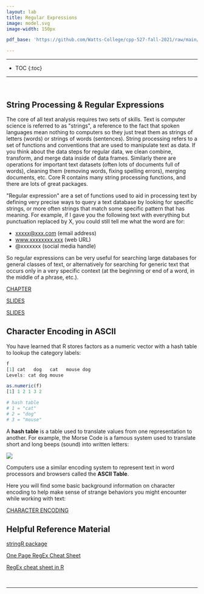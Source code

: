 ```yaml
---
layout: lab
title: Regular Expressions  
image: model.svg
image-width: 150px

pdf_base: 'https://github.com/Watts-College/cpp-527-fall-2021/raw/main/'  

---
```


<div class = "uk-container uk-container-small">

-----------------------

* TOC
{:toc}

-----------------------

<br>
  
## String Processing & Regular Expressions

The core of all text analysis requires two sets of skills. Text is computer science is referred to as "strings", a reference to the fact that spoken languages mean nothing to computers so they just treat them as strings of letters (words) or strings of words (sentences). String processing refers to a set of functions and conventions that are used to manipulate text as data. If you think about the data steps for regular data, we clean combine, transform, and merge data inside of data frames. Similarly there are operations for important text datasets (often lots of documents full of words), cleaning them (removing words, fixing spelling errors), merging documents, etc. Core R contains many string processing functions, and there are lots of great packages. 

"Regular expression" are a set of functions used to aid in processing text by defining very precise ways to query a text database by looking for specific strings, or more often strings that match some specific pattern that has meaning. For example, if I gave you the following text with everything but punctuation replaced by X, you could still tell me what the word are for: 

* xxxxx@xxx.com   (email address) 
* www.xxxxxxxx.xxx   (web URL)
* @xxxxxxx  (social media handle) 

So regular expressions can be very useful for searching large databases for general classes of text, or alternatively for searching for generic text that occurs only in a very specific context (at the beginning or end of a word, in the middle of a phrase, etc.). 

<a class="uk-button uk-button-default" href="../string-processing.html">CHAPTER</a>

<a class="uk-button uk-button-default" href="https://github.com/DS4PS/cpp-527-spr-2020/raw/master/lectures/string-processing-slides.pdf">SLIDES</a>

<a class="uk-button uk-button-default" href="../lectures/string-processing-slides.pdf">SLIDES</a>


## Character Encoding in ASCII  

You have learned that R stores factors as a numeric vector with a hash table to lookup the category labels: 
  
```r
f
[1] cat   dog   cat   mouse dog  
Levels: cat dog mouse

as.numeric(f)
[1] 1 2 1 3 2

# hash table 
# 1 = "cat"
# 2 = "dog"
# 3 = "mouse"
```  
  
A **hash table** is a table used to translate values from one representation to another. For example, the Morse Code is a famous system used to translate short and long beeps (sound) into written letters: 
  
![](https://www.boxentriq.com/img/morse-code/morse-code-overview.png)
  
Computers use a similar encoding system to represent text in word processors and browsers called the **ASCII Table**.
  
Here you will find some basic background information on character encoding to help make sense of strange behaviors you might encounter while working with text: 
  
<a class="uk-button uk-button-default" href="../ascii/">CHARACTER ENCODING</a>
  
  
## Helpful Reference Material

[stringR package](https://cran.r-project.org/web/packages/stringr/vignettes/stringr.html)

[One Page RegEx Cheat Sheet](https://github.com/DS4PS/cpp-527-spr-2020/raw/master/lectures/regular-expressions%20one-page-cheat-sheet.pdf) 

[RegEx cheat sheet in R](https://github.com/DS4PS/cpp-527-spr-2020/raw/master/lectures/RegExCheatsheetInR.pdf)

  
<br>
<hr>
<br>
<br>

</div>

